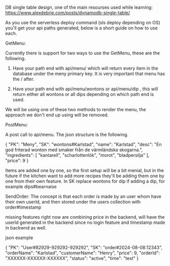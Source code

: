 <!-- Backend documentation for Hacker Heroes. -->

DB single table design, one of the main resourses used while learning: https://www.alexdebrie.com/posts/dynamodb-single-table/

As you use the serverless deploy command (sls deploy depending on OS) you'll get your api paths generated, below is a short guide on how to use each.

<!-- Features -->

GetMenu:

Currently there is support for two ways to use the GetMenu, these are the following.

1. Have your path end with api/menu/ which will return every item in the database under the meny primary key. It is very important that menu has the / after. 

2. Have your path end with api/menu/wontons or api/menu/dip , this will return either all wontons or all dips depending on which path end is used.

We will be using one of these two methods to render the menu, the approach we don't end up using will be removed.

PostMenu:

A post call to api/menu. The json structure is the following.


{
  "PK": "Meny",
	"SK": "wontons#Karlstad",
	"name": "Karlstad",
	"desc": "En god friterad wonton med smaker från de värmländska skogarna.",
	"ingredients": [
				"kantarell",
				"scharlottenlök",
				"morot",
				"bladpersilja"
			],
	"price": 9
}

Items are added one by one, so the first setup will be a bit menial, but in the future if the kitchen want to add more recipes they'll be adding them one by one from their own feature. In SK replace wontons for dip if adding a dip, for example dips#bearnaise

SendOrder: 
The concept is that each order is made by an user whom have their own userId, and then stored under the users collection with order#timestamp

missing features right now are combining price in the backend, will have the userId generated in the backend since no login feature and timestamp made in backwnd as well.

json example

{
  "PK": "User#82929-929292-929292",
	"SK": "order#2024-08-08:12343",
	"orderName": "Karlstad",
	"customerName": "Henry",
	"price": 9,
	"orderId": "XXXXXX-XXXXXX-XXXXXX",
	"status": "active",
	"time": "test"
}